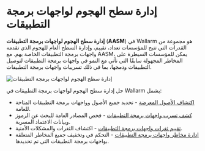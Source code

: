 # إدارة سطح الهجوم لواجهات برمجة التطبيقات

**إدارة سطح الهجوم لواجهات برمجة التطبيقات** (**AASM**) في Wallarm هو مجموعة من القدرات التي تتيح للمؤسسات تعداد، تقييم، وإدارة السطح العام للهجوم الذي تقدمه واجهات برمجة التطبيقات الخاصة بهم. مع AASM، يمكن للمؤسسات السيطرة على المخاطر المجهولة سابقًا التي تأتي مع النمو في واجهات برمجة التطبيقات لتوصيل التطبيقات ودمجها، بما في ذلك تسريبات واجهات برمجة التطبيقات.

![إدارة سطح الهجوم لواجهات برمجة التطبيقات](../images/about-wallarm-waf/api-attack-surface/api-attack-surface.png)

حل إدارة سطح الهجوم لواجهات برمجة التطبيقات في Wallarm يشمل:

* [اكتشاف الأصول المعرضة](../user-guides/scanner.md) - تحديد جميع الأصول وواجهات برمجة التطبيقات المتاحة للعامة.
* [كشف تسرب واجهات برمجة التطبيقات](../about-wallarm/api-leaks.md) - فحص المصادر العامة للبحث عن الرموز وبيانات الاعتماد المسربة.
* [تقييم ثغرات واجهات برمجة التطبيقات](../about-wallarm/detecting-vulnerabilities.md) - اكتشاف الثغرات والمشكلات الأمنية.
* [إدارة مخاطر واجهات برمجة التطبيقات](../user-guides/vulnerabilities.md) - التحكم في وتخفيف جميع المخاطر المتعلقة بواجهات برمجة التطبيقات التي تم تحديدها.
